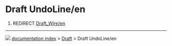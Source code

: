 # Draft UndoLine/en
1.  REDIRECT [Draft_Wire/en](Draft_Wire/en.md)



---
![](images/Button_right.svg) [documentation index](../README.md) > [Draft](Draft_Workbench.md) > Draft UndoLine/en
